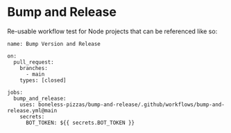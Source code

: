 # Bump and Release 

Re-usable workflow test for Node projects that can be referenced like so:

```
name: Bump Version and Release

on:
  pull_request:
    branches:
      - main
    types: [closed]

jobs:
  bump_and_release:
    uses: boneless-pizzas/bump-and-release/.github/workflows/bump-and-release.yml@main
    secrets: 
      BOT_TOKEN: ${{ secrets.BOT_TOKEN }}
```
